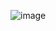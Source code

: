 
![image](https://user-images.githubusercontent.com/9116508/179918177-5c9e31d8-22bf-48a7-be3c-ef556ec5b47b.png)

